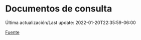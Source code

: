 # Documentos de consulta

Última actualización/Last update: 2022-01-20T22:35:59-06:00

 [Fuente](https://coronavirus.gob.mx/documentos-de-consulta/)
